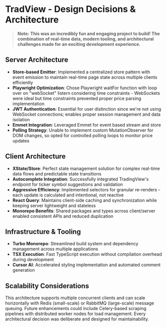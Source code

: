 # TradView - Design Decisions & Architecture

> **Note: This was an incredibly fun and engaging project to build! The combination of real-time data, modern tooling, and architectural challenges made for an exciting development experience.**

## Server Architecture
- **Store-based Emitter**: Implemented a centralized store pattern with event emission to maintain real-time page state across multiple clients efficiently
- **Playwright Optimization**: Chose Playwright waitFor function with loop over on "webSocket" listern considering time constraints - WebSockets were ideal but time constraints prevented proper price parsing implementation
- **JWT Authentication**: Essential for user distinction since we're not using WebSocket connections; enables proper session management and data isolation
- **Emmet Integration**: Leveraged Emmet for event based stream and store
- **Polling Strategy**: Unable to implement custom MutationObserver for DOM changes, so opted for controlled polling loops to monitor price updates

## Client Architecture  
- **XState/Store**: Perfect state management solution for complex real-time data flows and predictable state transitions
- **Autocomplete Integration**: Successfully integrated TradingView's endpoint for ticker symbol suggestions and validation
- **Aggressive Efficiency**: Implemented selectors for granular re-renders - each update is calculated and intentional, not reactive
- **React Query**: Maintains client-side caching and synchronization while keeping server lightweight and stateless
- **Monorepo Benefits**: Shared packages and types across client/server enabled consistent APIs and reduced duplication

## Infrastructure & Tooling
- **Turbo Monorepo**: Streamlined build system and dependency management across multiple applications
- **TSX Execution**: Fast TypeScript execution without compilation overhead during development
- **Cursor AI**: Accelerated styling implementation and automated comment generation

## Scalability Considerations
This architecture supports multiple concurrent clients and can scale horizontally with Redis (small-scale) or RabbitMQ (large-scale) message queuing. Future enhancements could include Celery-based scraping pipelines with distributed worker nodes for load management. Every architectural decision was deliberate and designed for maintainability.
